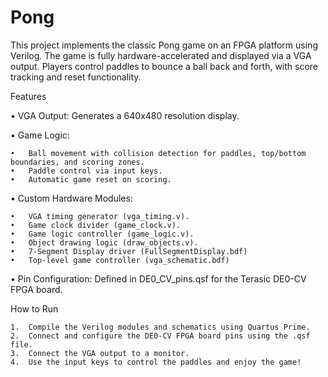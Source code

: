 # Pong
This project implements the classic Pong game on an FPGA platform using Verilog. The game is fully hardware-accelerated and displayed via a VGA output. Players control paddles to bounce a ball back and forth, with score tracking and reset functionality.

Features

• VGA Output: Generates a 640x480 resolution display.

•	Game Logic:

	•	Ball movement with collision detection for paddles, top/bottom boundaries, and scoring zones.
	•	Paddle control via input keys.
	•	Automatic game reset on scoring.
 
•	Custom Hardware Modules:

	•	VGA timing generator (vga_timing.v).
	•	Game clock divider (game_clock.v).
	•	Game logic controller (game_logic.v).
	•	Object drawing logic (draw_objects.v).
	•	7-Segment Display driver (FullSegmentDisplay.bdf)
	•	Top-level game controller (vga_schematic.bdf)
 
•	Pin Configuration: Defined in DE0_CV_pins.qsf for the Terasic DE0-CV FPGA board.

 How to Run

	1.	Compile the Verilog modules and schematics using Quartus Prime.
	2.	Connect and configure the DE0-CV FPGA board pins using the .qsf file.
	3.	Connect the VGA output to a monitor.
	4.	Use the input keys to control the paddles and enjoy the game!
